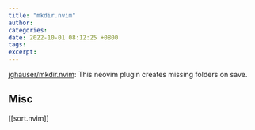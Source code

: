 ```yaml
---
title: "mkdir.nvim"
author: 
categories: 
date: 2022-10-01 08:12:25 +0800
tags: 
excerpt: 
---
```




[jghauser/mkdir.nvim](https://github.com/jghauser/mkdir.nvim): This neovim plugin creates missing folders on save.





## Misc

[[sort.nvim]]


